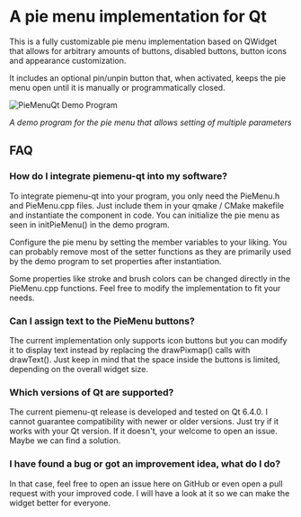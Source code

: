 # A pie menu implementation for Qt

This is a fully customizable pie menu implementation based on QWidget that allows for arbitrary amounts of buttons, disabled buttons, button icons and appearance customization.
 
It includes an optional pin/unpin button that, when activated, keeps the pie menu open until it is manually or programmatically closed.

![PieMenuQt Demo Program](https://github.com/SimonBuxx/piemenu-qt/blob/7e4a946fed9cf5e51bcf18e92de949e1a29b8cc5/images/pie_menu.gif)

*A demo program for the pie menu that allows setting of multiple parameters*

## FAQ
### How do I integrate piemenu-qt into my software?

To integrate piemenu-qt into your program, you only need the PieMenu.h and PieMenu.cpp files. Just include them in your qmake / CMake makefile and instantiate the component in code. You can initialize the pie menu as seen in initPieMenu() in the demo program.

Configure the pie menu by setting the member variables to your liking. You can probably remove most of the setter functions as they are primarily used by the demo program to set properties after instantiation.

Some properties like stroke and brush colors can be changed directly in the PieMenu.cpp functions. Feel free to modify the implementation to fit your needs.

### Can I assign text to the PieMenu buttons?

The current implementation only supports icon buttons but you can modify it to display text instead by replacing the drawPixmap() calls with drawText(). Just keep in mind that the space inside the buttons is limited, depending on the overall widget size.

### Which versions of Qt are supported?

The current piemenu-qt release is developed and tested on Qt 6.4.0. I cannot guarantee compatibility with newer or older versions. Just try if it works with your Qt version. If it doesn't, your welcome to open an issue. Maybe we can find a solution.

### I have found a bug or got an improvement idea, what do I do?

In that case, feel free to open an issue here on GitHub or even open a pull request with your improved code. I will have a look at it so we can make the widget better for everyone.
